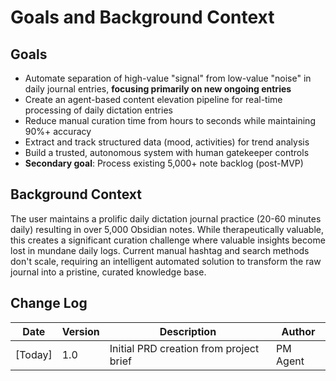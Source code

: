 # Goals and Background Context

## Goals
- Automate separation of high-value "signal" from low-value "noise" in daily journal entries, **focusing primarily on new ongoing entries**
- Create an agent-based content elevation pipeline for real-time processing of daily dictation entries
- Reduce manual curation time from hours to seconds while maintaining 90%+ accuracy
- Extract and track structured data (mood, activities) for trend analysis
- Build a trusted, autonomous system with human gatekeeper controls
- **Secondary goal**: Process existing 5,000+ note backlog (post-MVP)

## Background Context
The user maintains a prolific daily dictation journal practice (20-60 minutes daily) resulting in over 5,000 Obsidian notes. While therapeutically valuable, this creates a significant curation challenge where valuable insights become lost in mundane daily logs. Current manual hashtag and search methods don't scale, requiring an intelligent automated solution to transform the raw journal into a pristine, curated knowledge base.

## Change Log
| Date | Version | Description | Author |
|------|---------|-------------|--------|
| [Today] | 1.0 | Initial PRD creation from project brief | PM Agent |